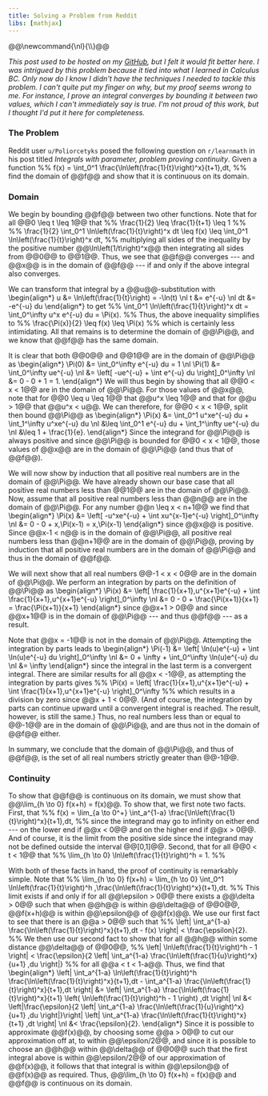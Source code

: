 ```yaml
---
title: Solving a Problem from Reddit
libs: [mathjax]
---
```


<div class="mathjaxDeclarations">
    @@\newcommand{\nl}{\\}@@
</div>

_This post used to be hosted on my [GitHub](https://github.com/ammrat13),
but I felt it would fit better here. I was intrigued by this problem because it
tied into what I learned in Calculus BC. Only now do I know I didn't have the
techniques I needed to tackle this problem. I can't quite put my finger on why,
but my proof seems wrong to me. For instance, I prove an integral converges by
bounding it between two values, which I can't immediately say is true. I'm not
proud of this work, but I thought I'd put it here for completeness._

### The Problem
Reddit user `u/Poliorcetyks` posed the following question on `r/learnmath` in
his post titled *Integrals with parameter, problem proving continuity*. Given a
function
%% f(x) = \int_0^1 \frac{\ln\left(\frac{1}{t}\right)^x}{t+1}\,dt, %%
find the domain of @@f@@ and show that it is continuous on its domain.

### Domain
We begin by bounding @@f@@ between two other functions. Note that for all @@0
\leq t \leq 1@@ that
%% \frac{1}{2} \leq \frac{1}{t+1} \leq 1 %%
%% \frac{1}{2} \int_0^1 \ln\left(\frac{1}{t}\right)^x dt \leq f(x) \leq \int_0^1 \ln\left(\frac{1}{t}\right)^x dt, %%
multiplying all sides of the inequality by the positive number
@@\ln\left(1/t\right)^x@@ then integrating all sides from @@0@@ to @@1@@. Thus,
we see that @@f@@ converges --- and @@x@@ is in the domain of @@f@@ --- if and
only if the above integral also converges.

We can transform that integral by a @@u@@-substitution with 
\begin{align\*}
u &= \ln\left(\frac{1}{t}\right) = -\ln(t) \nl
t &= e^{-u} \nl
dt &= -e^{-u} du
\end{align\*}
to get
%% \int_0^1 \ln\left(\frac{1}{t}\right)^x dt = \int_0^\infty u^x e^{-u} du = \Pi(x). %%
Thus, the above inequality simplifies to 
%% \frac{\Pi(x)}{2} \leq f(x) \leq \Pi(x) %%
which is certainly less intimidating. All that remains is to determine the
domain of @@\Pi@@, and we know that @@f@@ has the same domain.

It is clear that both @@0@@ and @@1@@ are in the domain of @@\Pi@@ as
\begin{align\*}
\Pi(0) &= \int_0^\infty e^{-u} du = 1 \nl
\Pi(1) &= \int_0^\infty ue^{-u} \nl
	&= \left[ -ue^{-u} + \int e^{-u} du \right]_0^\infty \nl
	&= 0 - 0 + 1 = 1.
\end{align\*}
We will thus begin by showing that all @@0 < x < 1@@ are in the domain of
@@\Pi@@. For those values of @@x@@, note that for @@0 \leq u \leq 1@@ that @@u^x
\leq 1@@ and that for @@u > 1@@ that @@u^x < u@@. We can therefore, for @@0 < x
< 1@@, split then bound @@\Pi@@ as 
\begin{align\*}
\Pi(x) &= \int_0^1 u^xe^{-u} du + \int_1^\infty u^xe^{-u} du \nl
	&\leq \int_0^1 e^{-u} du + \int_1^\infty ue^{-u} du \nl
	&\leq 1 + \frac{1}{e}.
\end{align\*}
Since the integrand for @@\Pi@@ is always positive and since @@\Pi@@ is bounded
for @@0 < x < 1@@, those values of @@x@@ are in the domain of @@\Pi@@ (and thus
that of @@f@@).

We will now show by induction that all positive real numbers are in the domain
of @@\Pi@@. We have already shown our base case that all positive real numbers
less than @@1@@ are in the domain of @@\Pi@@. Now, assume that all positive real
numbers less than @@n@@ are in the domain of @@\Pi@@. For any number @@n \leq x
< n+1@@ we find that
\begin{align\*}
\Pi(x) &= \left[ -u^xe^{-u} + \int xu^{x-1}e^{-u} \right]\_0^\infty \nl
	&= 0 - 0 + x\,\Pi(x-1) = x\,\Pi(x-1)
\end{align\*}
since @@x@@ is positive. Since @@x-1 < n@@ is in the domain of @@\Pi@@, all
positive real numbers less than @@n+1@@ are in the domain of @@\Pi@@, proving by
induction that all positive real numbers are in the domain of @@\Pi@@ and thus
in the domain of @@f@@.

We will next show that all real numbers @@-1 < x < 0@@ are in the domain of
@@\Pi@@. We perform an integration by parts on the definition of @@\Pi@@ as
\begin{align\*}
\Pi(x) &= \left[ \frac{1}{x+1}\,u^{x+1}e^{-u} + \int \frac{1}{x+1}\,u^{x+1}e^{-u} \right]\_0^\infty \nl
    &= 0 - 0 + \frac{\Pi(x+1)}{x+1} = \frac{\Pi(x+1)}{x+1}
\end{align\*}
since @@x+1 > 0@@ and since @@x+1@@ is in the domain of @@\Pi@@ --- and thus
@@f@@ --- as a result.

Note that @@x = -1@@ is not in the domain of @@\Pi@@. Attempting the integration
by parts leads to 
\begin{align\*}
\Pi(-1) &= \left[ \ln(u)e^{-u} + \int \ln(u)e^{-u} du \right]\_0^\infty \nl
	&= 0 + \infty + \int_0^\infty \ln(u)e^{-u} du \nl
	&= \infty
\end{align\*}
since the integral in the last term is a convergent integral. There are similar
results for all @@x < -1@@, as attempting the integration by parts gives
%% \Pi(x) = \left[ \frac{1}{x+1}\,u^{x+1}e^{-u} + \int \frac{1}{x+1}\,u^{x+1}e^{-u} \right]\_0^\infty %%
which results in a division by zero since @@x + 1 < 0@@. (And of course, the
integration by parts can continue upward until a convergent integral is reached.
The result, however, is still the same.) Thus, no real numbers less than or
equal to @@-1@@ are in the domain of @@\Pi@@, and are thus not in the domain of
@@f@@ either.

In summary, we conclude that the domain of @@\Pi@@, and thus of @@f@@, is the
set of all real numbers strictly greater than @@-1@@.

### Continuity
To show that @@f@@ is continuous on its domain, we must show that @@\lim_{h \to
0} f(x+h) = f(x)@@. To show that, we first note two facts. First, that 
%% f(x) = \lim_{a \to 0^+} \int_a^{1-a} \frac{\ln\left(\frac{1}{t}\right)^x}{t+1}\,dt, %%
since the integrand may go to infinity on either end --- on the lower end if @@x
< 0@@ and on the higher end if @@x > 0@@. And of course, it is the limit from
the positive side since the integrand may not be defined outside the interval
@@[0,1]@@. Second, that for all @@0 < t < 1@@ that
%% \lim_{h \to 0} \ln\left(\frac{1}{t}\right)^h = 1. %%

With both of these facts in hand, the proof of continuity is remarkably simple.
Note that 
%% \lim_{h \to 0} f(x+h) = \lim_{h \to 0} \int_0^1 \ln\left(\frac{1}{t}\right)^h \,\frac{\ln\left(\frac{1}{t}\right)^x}{t+1}\,dt. %%
This limit exists if and only if for all @@\epsilon > 0@@ there exists a
@@\delta > 0@@ such that when @@h@@ is within @@\delta@@ of @@0@@, @@f(x+h)@@ is
within @@\epsilon@@ of @@f(x)@@. We use our first fact to see that there is an
@@a > 0@@ such that
%% \left| \int_a^{1-a} \frac{\ln\left(\frac{1}{t}\right)^x}{t+1}\,dt - f(x) \right| < \frac{\epsilon}{2}. %%
We then use our second fact to show that for all @@h@@ within some distance
@@\delta@@ of @@0@@,
%% \left| \ln\left(\frac{1}{t}\right)^h - 1 \right| < \frac{\epsilon}{2 \left| \int_a^{1-a} \frac{\ln\left(\frac{1}{u}\right)^x}{u+1} \,du \right|} %%
for all @@a < t < 1-a@@.  Thus, we find that 
\begin{align\*}
\left| \int_a^{1-a} \ln\left(\frac{1}{t}\right)^h
\frac{\ln\left(\frac{1}{t}\right)^x}{t+1}\,dt - \int_a^{1-a} \frac{\ln\left(\frac{1}{t}\right)^x}{t+1}\,dt \right| &= \left| \int_a^{1-a} \frac{\ln\left(\frac{1}{t}\right)^x}{t+1} \left( \ln\left(\frac{1}{t}\right)^h - 1 \right) \,dt \right| \nl
	&< \left|\frac{\epsilon}{2 \left| \int_a^{1-a} \frac{\ln\left(\frac{1}{u}\right)^x}{u+1} \,du \right|}\right| \left| \int_a^{1-a} \frac{\ln\left(\frac{1}{t}\right)^x}{t+1} \,dt \right| \nl
	&< \frac{\epsilon}{2}.
\end{align\*}
Since it is possible to approximate @@f(x)@@, by choosing some @@a > 0@@ to cut
our approximation off at, to within @@\epsilon/2@@, and since it is possible to
choose an @@h@@ within @@\delta@@ of @@0@@ such that the first integral above is
within @@\epsilon/2@@ of our approximation of @@f(x)@@, it follows that that
integral is within @@\epsilon@@ of @@f(x)@@ as required. Thus, @@\lim_{h \to 0}
f(x+h) = f(x)@@ and @@f@@ is continuous on its domain.

